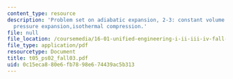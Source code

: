 ```yaml
---
content_type: resource
description: 'Problem set on adiabatic expansion, 2-3: constant volume heat addition,constant
  pressure expansion,isothermal compression.'
file: null
file_location: /coursemedia/16-01-unified-engineering-i-ii-iii-iv-fall-2005-spring-2006/0c15eca880e6fb7898e674439ac5b313_t05_ps02_fall03.pdf
file_type: application/pdf
resourcetype: Document
title: t05_ps02_fall03.pdf
uid: 0c15eca8-80e6-fb78-98e6-74439ac5b313
---
```

